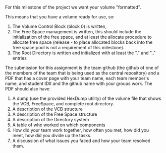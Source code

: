 For this milestone of the project we want your volume "formatted".

This means that you have a volume ready for use, so:

1. The Volume Control Block (block 0) is written,
2. The Free Space management is written, this should include the initialization of the free space, and at least the allocate procedure to allocate free space (release - to place allocated blocks back into the free space pool is not a requirement of this milestone).
3. The Root Directory is written and initialized with at least the "." and ".." entries

The submission for this assignment is the team github (the github of one of the members of the team that is being used as the central repository) and a PDF that has a cover page with your team name, each team member's name, and student ID# and the github name with your groups work.  The PDF should also have:

1. A dump (use the provided HexDump utility) of the volume file that shows the VCB, FreeSpace, and complete root directory.
2. A description of the VCB structure
3. A description of the Free Space structure
4. A description of the Directory system
5. A table of who worked on which components
6. How did your team work together, how often you met, how did you meet, how did you divide up the tasks.
7. A discussion of what issues you faced and how your team resolved them.
